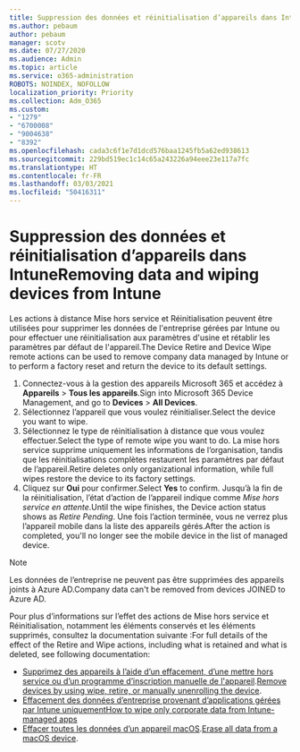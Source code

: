 ```yaml
---
title: Suppression des données et réinitialisation d’appareils dans Intune
ms.author: pebaum
author: pebaum
manager: scotv
ms.date: 07/27/2020
ms.audience: Admin
ms.topic: article
ms.service: o365-administration
ROBOTS: NOINDEX, NOFOLLOW
localization_priority: Priority
ms.collection: Adm_O365
ms.custom:
- "1279"
- "6700008"
- "9004638"
- "8392"
ms.openlocfilehash: cada3c6f1e7d1dcd576baa1245fb5a62ed938613
ms.sourcegitcommit: 229bd519ec1c14c65a243226a94eee23e117a7fc
ms.translationtype: HT
ms.contentlocale: fr-FR
ms.lasthandoff: 03/03/2021
ms.locfileid: "50416311"
---
```

# <a name="removing-data-and-wiping-devices-from-intune"></a><span data-ttu-id="68f82-102">Suppression des données et réinitialisation d’appareils dans Intune</span><span class="sxs-lookup"><span data-stu-id="68f82-102">Removing data and wiping devices from Intune</span></span>

<span data-ttu-id="68f82-103">Les actions à distance Mise hors service et Réinitialisation peuvent être utilisées pour supprimer les données de l'entreprise gérées par Intune ou pour effectuer une réinitialisation aux paramètres d'usine et rétablir les paramètres par défaut de l'appareil.</span><span class="sxs-lookup"><span data-stu-id="68f82-103">The Device Retire and Device Wipe remote actions can be used to remove company data managed by Intune or to perform a factory reset and return the device to its default settings.</span></span>

1. <span data-ttu-id="68f82-104">Connectez-vous à la gestion des appareils Microsoft 365 et accédez à **Appareils** > **Tous les appareils**.</span><span class="sxs-lookup"><span data-stu-id="68f82-104">Sign into Microsoft 365 Device Management, and go to **Devices** > **All Devices**.</span></span>
2. <span data-ttu-id="68f82-105">Sélectionnez l’appareil que vous voulez réinitialiser.</span><span class="sxs-lookup"><span data-stu-id="68f82-105">Select the device you want to wipe.</span></span>
3. <span data-ttu-id="68f82-106">Sélectionnez le type de réinitialisation à distance que vous voulez effectuer.</span><span class="sxs-lookup"><span data-stu-id="68f82-106">Select the type of remote wipe you want to do.</span></span> <span data-ttu-id="68f82-107">La mise hors service supprime uniquement les informations de l’organisation, tandis que les réinitialisations complètes restaurent les paramètres par défaut de l’appareil.</span><span class="sxs-lookup"><span data-stu-id="68f82-107">Retire deletes only organizational information, while full wipes restore the device to its factory settings.</span></span>
4. <span data-ttu-id="68f82-108">Cliquez sur **Oui** pour confirmer.</span><span class="sxs-lookup"><span data-stu-id="68f82-108">Select **Yes** to confirm.</span></span> <span data-ttu-id="68f82-109">Jusqu’à la fin de la réinitialisation, l’état d’action de l’appareil indique comme *Mise hors service en attente*.</span><span class="sxs-lookup"><span data-stu-id="68f82-109">Until the wipe finishes, the Device action status shows as *Retire Pending*.</span></span>
    <span data-ttu-id="68f82-110">Une fois l’action terminée, vous ne verrez plus l’appareil mobile dans la liste des appareils gérés.</span><span class="sxs-lookup"><span data-stu-id="68f82-110">After the action is completed, you'll no longer see the mobile device in the list of managed device.</span></span>

> [!NOTE]
> <span data-ttu-id="68f82-111">Les données de l’entreprise ne peuvent pas être supprimées des appareils joints à Azure AD.</span><span class="sxs-lookup"><span data-stu-id="68f82-111">Company data can't be removed from devices JOINED to Azure AD.</span></span> 

<span data-ttu-id="68f82-112">Pour plus d’informations sur l’effet des actions de Mise hors service et Réinitialisation, notamment les éléments conservés et les éléments supprimés, consultez la documentation suivante :</span><span class="sxs-lookup"><span data-stu-id="68f82-112">For full details of the effect of the Retire and Wipe actions, including what is retained and what is deleted, see following documentation:</span></span>

- <span data-ttu-id="68f82-113">[Supprimez des appareils à l’aide d’un effacement, d’une mettre hors service ou d’un programme d’inscription manuelle de l'appareil](https://docs.microsoft.com/mem/intune/remote-actions/devices-wipe).</span><span class="sxs-lookup"><span data-stu-id="68f82-113">[Remove devices by using wipe, retire, or manually unenrolling the device](https://docs.microsoft.com/mem/intune/remote-actions/devices-wipe).</span></span>
- [<span data-ttu-id="68f82-114">Effacement des données d’entreprise provenant d’applications gérées par Intune uniquement</span><span class="sxs-lookup"><span data-stu-id="68f82-114">How to wipe only corporate data from Intune-managed apps</span></span>](https://docs.microsoft.com/mem/intune/apps/apps-selective-wipe)
- <span data-ttu-id="68f82-115">[Effacer toutes les données d’un appareil macOS](https://docs.microsoft.com/mem/intune/remote-actions/device-erase).</span><span class="sxs-lookup"><span data-stu-id="68f82-115">[Erase all data from a macOS device](https://docs.microsoft.com/mem/intune/remote-actions/device-erase).</span></span>